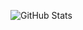 ![GitHub Stats](https://github-readme-stats.vercel.app/api?username=hqkqn32&show_icons=true&theme=radical&include_all_commits=true&count_private=true&cache_seconds=0&v=2)

